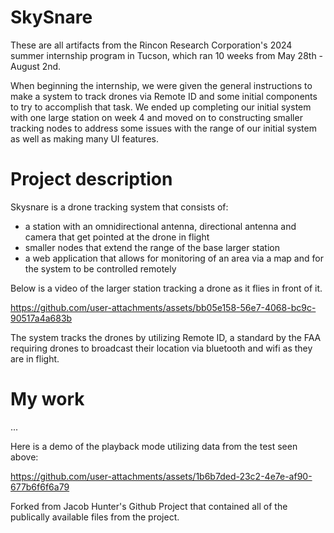 # SkySnare
These are all artifacts from the Rincon Research Corporation's 2024 summer internship program in Tucson, which ran 10 weeks from May 28th - August 2nd.

When beginning the internship, we were given the general instructions to make a system to track drones via Remote ID and some initial components to try to accomplish that task. We ended up completing our initial system with one large station on week 4 and moved on to constructing smaller tracking nodes to address some issues with the range of our initial system as well as making many UI features.

# Project description
Skysnare is a drone tracking system that consists of:
- a station with an omnidirectional antenna, directional antenna and camera that get pointed at the drone in flight
- smaller nodes that extend the range of the base larger station
- a web application that allows for monitoring of an area via a map and for the system to be controlled remotely

Below is a video of the larger station tracking a drone as it flies in front of it.


https://github.com/user-attachments/assets/bb05e158-56e7-4068-bc9c-90517a4a683b


The system tracks the drones by utilizing Remote ID, a standard by the FAA requiring drones to broadcast their location via bluetooth and wifi as they are in flight.
# My work
...

Here is a demo of the playback mode utilizing data from the test seen above:

https://github.com/user-attachments/assets/1b6b7ded-23c2-4e7e-af90-677b6f6f6a79

Forked from Jacob Hunter's Github Project that contained all of the publically available files from the project.
